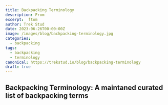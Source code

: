 ```yaml
---
title: Backpacking Terminology
description: From 
excerpt:  ftom
author: Trek Stud
date: 2023-06-26T00:00:00Z
image: /images/blog/backpacking-terminology.jpg
categories:
  - backpacking
tags:
  - backpacking
  - terminology
canonical: https://trekstud.io/blog/backpacking-terminology
draft: true
---
```


## Backpacking Terminology: A maintaned curated list of backpacking terms